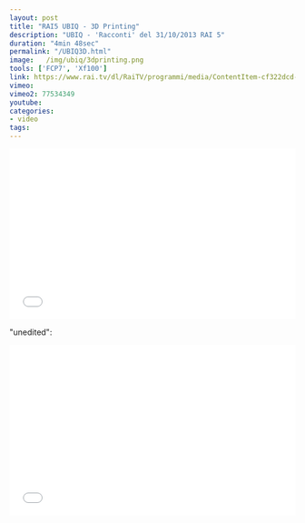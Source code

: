 ```yaml
---
layout: post
title: "RAI5 UBIQ - 3D Printing"
description: "UBIQ - 'Racconti' del 31/10/2013 RAI 5"
duration: "4min 48sec"
permalink: "/UBIQ3D.html" 
image:   /img/ubiq/3dprinting.png
tools: ['FCP7', 'Xf100']
link: https://www.rai.tv/dl/RaiTV/programmi/media/ContentItem-cf322dcd-6901-45bc-8d36-aef1a8524c05.html
vimeo: 
vimeo2: 77534349
youtube: 
categories: 
- video
tags:
---
```



<div class="videoWrapper">
<iframe src="//player.vimeo.com/video/{{ page.vimeo }}?title=0&amp;byline=0&amp;portrait=0" width="100%" height="300" frameborder="0" webkitallowfullscreen mozallowfullscreen allowfullscreen></iframe>
</div>


"unedited":
<div class="videoWrapper">
<iframe src="//player.vimeo.com/video/{{ page.vimeo2 }}?title=0&amp;byline=0&amp;portrait=0" width="100%" height="300" frameborder="0" webkitallowfullscreen mozallowfullscreen allowfullscreen></iframe>
</div>